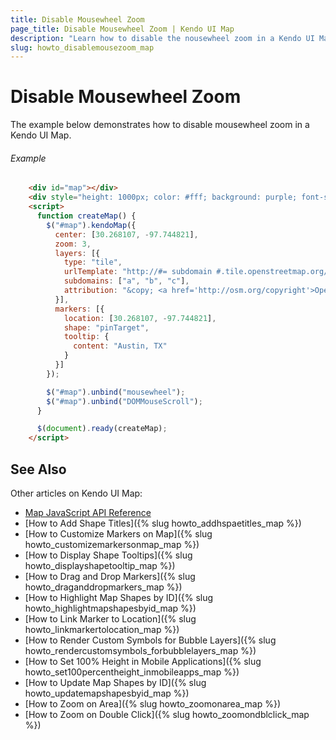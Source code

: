 ```yaml
---
title: Disable Mousewheel Zoom
page_title: Disable Mousewheel Zoom | Kendo UI Map
description: "Learn how to disable the nousewheel zoom in a Kendo UI Map widget."
slug: howto_disablemousezoom_map
---
```


# Disable Mousewheel Zoom

The example below demonstrates how to disable mousewheel zoom in a Kendo UI Map.

###### Example

```html
    <div id="map"></div>
    <div style="height: 1000px; color: #fff; background: purple; font-size: 24px; text-align: center;">Very high div</div>
    <script>
      function createMap() {
        $("#map").kendoMap({
          center: [30.268107, -97.744821],
          zoom: 3,
          layers: [{
            type: "tile",
            urlTemplate: "http://#= subdomain #.tile.openstreetmap.org/#= zoom #/#= x #/#= y #.png",
            subdomains: ["a", "b", "c"],
            attribution: "&copy; <a href='http://osm.org/copyright'>OpenStreetMap contributors</a>"
          }],
          markers: [{
            location: [30.268107, -97.744821],
            shape: "pinTarget",
            tooltip: {
              content: "Austin, TX"
            }
          }]
        });          

        $("#map").unbind("mousewheel");
		$("#map").unbind("DOMMouseScroll");
      }

      $(document).ready(createMap);
    </script>
```

## See Also

Other articles on Kendo UI Map:

* [Map JavaScript API Reference](/api/javascript/dataviz/ui/map)
* [How to Add Shape Titles]({% slug howto_addhspaetitles_map %})
* [How to Customize Markers on Map]({% slug howto_customizemarkersonmap_map %})
* [How to Display Shape Tooltips]({% slug howto_displayshapetooltip_map %})
* [How to Drag and Drop Markers]({% slug howto_draganddropmarkers_map %})
* [How to Highlight Map Shapes by ID]({% slug howto_highlightmapshapesbyid_map %})
* [How to Link Marker to Location]({% slug howto_linkmarkertolocation_map %})
* [How to Render Custom Symbols for Bubble Layers]({% slug howto_rendercustomsymbols_forbubblelayers_map %})
* [How to Set 100% Height in Mobile Applications]({% slug howto_set100percentheight_inmobileapps_map %})
* [How to Update Map Shapes by ID]({% slug howto_updatemapshapesbyid_map %})
* [How to Zoom on Area]({% slug howto_zoomonarea_map %})
* [How to Zoom on Double Click]({% slug howto_zoomondblclick_map %})
